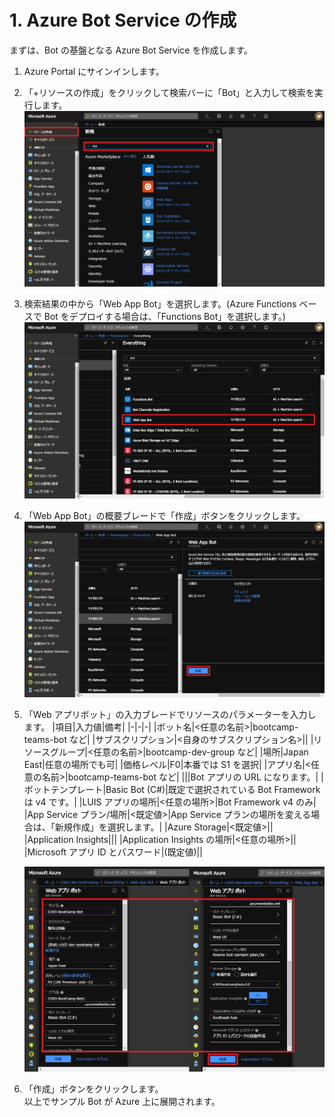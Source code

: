 # 1. Azure Bot Service の作成
まずは、Bot の基盤となる Azure Bot Service を作成します。

1. Azure Portal にサインインします。
2. 「+リソースの作成」をクリックして検索バーに「Bot」と入力して検索を実行します。
    ![](./assets/1-1.png)

3. 検索結果の中から「Web App Bot」を選択します。(Azure Functions ベースで Bot をデプロイする場合は、「Functions Bot」を選択します。)
    ![](./assets/1-2.png)

4. 「Web App Bot」の概要ブレードで「作成」ボタンをクリックします。
    ![](./assets/1-3.png)

5. 「Web アプリボット」の入力ブレードでリソースのパラメーターを入力します。
    |項目|入力値|備考|
    |-|-|-|
    |ボット名|<任意の名前>|bootcamp-teams-bot など|
    |サブスクリプション|<自身のサブスクリプション名>||
    |リソースグループ|<任意の名前>|bootcamp-dev-group など|
    |場所|Japan East|任意の場所でも可|
    |価格レベル|F0|本番では S1 を選択|
    |アプリ名|<任意の名前>|bootcamp-teams-bot など|
    |||Bot アプリの URL になります。|
    |ボットテンプレート|Basic Bot (C#)|既定で選択されている Bot Framework は v4 です。|
    |LUIS アプリの場所|<任意の場所>|Bot Framework v4 のみ|
    |App Service プラン/場所|<既定値>|App Service プランの場所を変える場合は、「新規作成」を選択します。|
    |Azure Storage|<既定値>||
    |Application Insights|||
    |Application Insights の場所|<任意の場所>||
    |Microsoft アプリ ID とパスワード|(既定値)||

    ![](./assets/1-4.png)

6. 「作成」ボタンをクリックします。  
以上でサンプル Bot が Azure 上に展開されます。
